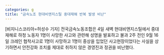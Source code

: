 ```yaml
---
categories: g
title: "금속노조 현대비앤지스틸 중대재해 반복 발생 비난"
---
```

[비지니스코리아=허성수 기자] 전국금속노동조합은 4일 새벽 현대비앤지스틸에서 중대재해로 하청 노동자 1명이 사망한 사고와 관련해 성명을 발표하고 불과 2주 전인 9월 16일 크레인 협착사고로 1명이 사망하고 1명이 중상을 입었던 사고현장이었다는 사실을 상기하면서 안전강화 조치를 제대로 취하지 않은 경영진과 정권을 비난했다.